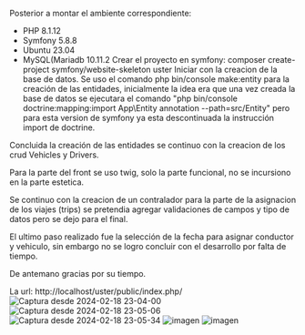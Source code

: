 Posterior a montar el ambiente correspondiente: 
  * PHP 8.1.12
  * Symfony 5.8.8
  * Ubuntu 23.04
  * MySQL(Mariadb 10.11.2
Crear el proyecto en symfony:  composer create-project symfony/website-skeleton uster
Iniciar con la creacion de la base de datos.
  Se uso el comando php bin/console make:entity para la creación de las entidades, inicialmente la idea era que una vez creada la base de datos se ejecutara el comando "php bin/console doctrine:mapping:import App\\Entity annotation --path=src/Entity"
  pero para esta version de symfony ya esta descontinuada la instrucción import de doctrine.

Concluida la creación de las entidades se continuo con la creacion de los crud Vehicles y Drivers.

Para la parte del front se uso twig, solo la parte funcional, no se incursiono en la parte estetica.

Se continuo con la creacion de un contralador para la parte de la asignacion de los viajes (trips) se pretendia agregar validaciones de campos y tipo de datos pero se dejo para el final.

El ultimo paso realizado fue la selección de la fecha para asignar conductor y vehiculo, sin embargo no se logro concluir con el desarrollo por falta de tiempo.

De antemano gracias por su tiempo.

La url: http://localhost/uster/public/index.php/
![Captura desde 2024-02-18 23-04-00](https://github.com/Israelparada/uster/assets/26722859/7e21c064-ae2a-40fa-8620-4eb4c8e0844a)
![Captura desde 2024-02-18 23-05-06](https://github.com/Israelparada/uster/assets/26722859/28c6dc3c-3b5c-4c06-8839-5801829946a8)
![Captura desde 2024-02-18 23-05-34](https://github.com/Israelparada/uster/assets/26722859/61c4e4c1-4adb-4c6e-92b0-ec5bb5ba4a8e)
![imagen](https://github.com/Israelparada/uster/assets/26722859/ff890159-2e63-45a2-a34f-4702245bb71e)
![imagen](https://github.com/Israelparada/uster/assets/26722859/4f24adf0-929f-4b19-be65-76d645e5bd19)

